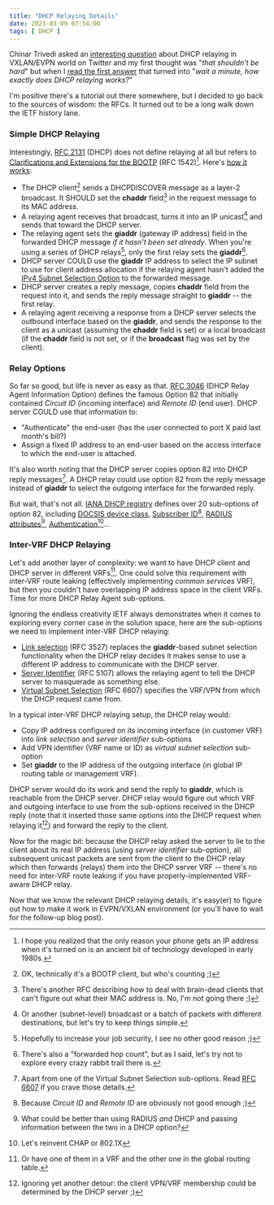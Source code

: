 ```yaml
---
title: "DHCP Relaying Details"
date: 2023-03-09 07:54:00
tags: [ DHCP ]
---
```

Chinar Trivedi asked an [interesting question](https://twitter.com/cloudnetworkguy/status/1631891785478971392) about DHCP relaying in VXLAN/EVPN world on Twitter and my first thought was "_that shouldn't be hard_" but when I [read the first answer](https://twitter.com/aninchat/status/1631952450189131776) that turned into "_wait a minute, how exactly does DHCP relaying works?_"

I'm positive there's a tutorial out there somewhere, but I decided to go back to the sources of wisdom: the RFCs. It turned out to be a long walk down the IETF history lane.
<!--more-->

### Simple DHCP Relaying

Interestingly, [RFC 2131](https://www.rfc-editor.org/rfc/rfc2131) (DHCP) does not define relaying at all but refers to [Clarifications and Extensions for the BOOTP](https://www.rfc-editor.org/rfc/rfc1542) (RFC 1542)[^ANC]. Here's [how it works](https://www.rfc-editor.org/rfc/rfc1542#section-4):

* The DHCP client[^BP] sends a DHCPDISCOVER message as a layer-2 broadcast. It SHOULD set the **chaddr** field[^MM] in the request message to its MAC address.
* A relaying agent receives that broadcast, turns it into an IP unicast[^RB] and sends that toward the DHCP server.
* The relaying agent sets the **giaddr** (gateway IP address) field in the forwarded DHCP message _if it hasn't been set already_. When you're using a series of DHCP relays[^JS], only the first relay sets the **giaddr**[^HC].
* DHCP server COULD use the **giaddr** IP address to select the IP subnet to use for client address allocation if the relaying agent hasn't added the [IPv4 Subnet Selection Option](https://www.rfc-editor.org/rfc/rfc3011) to the forwarded message.
* DHCP server creates a reply message, copies **chaddr** field from the request into it, and sends the reply message straight to **giaddr** -- the first relay.
* A relaying agent receiving a response from a DHCP server selects the outbound interface based on the **giaddr**, and sends the response to the client as a unicast (assuming the **chaddr** field is set) or a local broadcast (if the **chaddr** field is not set, or if the **broadcast** flag was set by the client).

[^ANC]: I hope you realized that the only reason your phone gets an IP address when it's turned on is an ancient bit of technology developed in early 1980s.

[^BP]: OK, technically it's a BOOTP client, but who's counting ;)

[^MM]: There's another RFC describing how to deal with brain-dead clients that can't figure out what their MAC address is. No, I'm not going there ;)

[^RB]: Or another (subnet-level) broadcast or a batch of packets with different destinations, but let's try to keep things simple.

[^JS]: Hopefully to increase your job security, I see no other good reason ;)

[^HC]: There's also a "forwarded hop count", but as I said, let's try not to explore every crazy rabbit trail there is.

### Relay Options

So far so good, but life is never as easy as that. [RFC 3046](https://www.rfc-editor.org/rfc/rfc3046.html) (DHCP Relay Agent Information Option) defines the famous Option 82 that initially contained *Circuit ID* (incoming interface) and *Remote ID* (end user). DHCP server COULD use that information to:

* "Authenticate" the end-user (has the user connected to port X paid last month's bill?)
* Assign a fixed IP address to an end-user based on the access interface to which the end-user is attached.

It's also worth noting that the DHCP server copies option 82 into DHCP reply messages[^VSX]. A DHCP relay could use option 82 from the reply message instead of **giaddr** to select the outgoing interface for the forwarded reply.

[^VSX]: Apart from one of the Virtual Subnet Selection sub-options. Read [RFC 6607](https://www.rfc-editor.org/rfc/rfc6607.html) if you crave those details.

But wait, that's not all. [IANA DHCP registry](https://www.iana.org/assignments/bootp-dhcp-parameters/bootp-dhcp-parameters.xhtml#relay-agent-sub-options) defines over 20 sub-options of option 82, including [DOCSIS device class](https://www.rfc-editor.org/rfc/rfc3256.html), [Subscriber ID](https://www.rfc-editor.org/rfc/rfc3993.html)[^SID], [RADIUS attributes](https://www.rfc-editor.org/rfc/rfc4014.html)[^RD], [Authentication](https://www.rfc-editor.org/rfc/rfc4030.html)[^RI]...

[^SID]: Because *Circuit ID* and *Remote ID* are obviously not good enough ;)

[^RD]: What could be better than using RADIUS _and_ DHCP and passing information between the two in a DHCP option?

[^RI]: Let's reinvent CHAP or 802.1X

### Inter-VRF DHCP Relaying

Let's add another layer of complexity: we want to have DHCP client and DHCP server in different VRFs[^GT]. One could solve this requirement with inter-VRF route leaking (effectively implementing _common services_ VRF), but then you couldn't have overlapping IP address space in the client VRFs. Time for more DHCP Relay Agent sub-options.

[^GT]: Or have one of them in a VRF and the other one in the global routing table.

Ignoring the endless creativity IETF always demonstrates when it comes to exploring every corner case in the solution space, here are the sub-options we need to implement inter-VRF DHCP relaying:

* [Link selection](https://www.rfc-editor.org/rfc/rfc3527.html) (RFC 3527) replaces the **giaddr**-based subnet selection functionality when the DHCP relay decides it makes sense to use a different IP address to communicate with the DHCP server.
* [Server Identifier](https://www.rfc-editor.org/rfc/rfc5107.html) (RFC 5107) allows the relaying agent to tell the DHCP server to masquerade as something else.
* [Virtual Subnet Selection](https://www.rfc-editor.org/rfc/rfc6607.html) (RFC 6607) specifies the VRF/VPN from which the DHCP request came from.

In a typical inter-VRF DHCP relaying setup, the DHCP relay would:

* Copy IP address configured on its incoming interface (in customer VRF) into *link selection* and *server identifier* sub-options
* Add VPN identifier (VRF name or ID) as *virtual subnet selection* sub-option
* Set **giaddr** to the IP address of the outgoing interface (in global IP routing table or management VRF).

DHCP server would do its work and send the reply to **giaddr**, which is reachable from the DHCP server. DHCP relay would figure out which VRF and outgoing interface to use from the sub-options received in the DHCP reply (note that it inserted those same options into the DHCP request when relaying it[^SAV]) and forward the reply to the client.

Now for the magic bit: because the DHCP relay asked the server to lie to the client about its real IP address (using *server identifier* sub-option), all subsequent unicast packets are sent  from the client to the DHCP relay which then forwards (relays) them into the DHCP server VRF -- there's no need for inter-VRF route leaking if you have properly-implemented VRF-aware DHCP relay.

Now that we know the relevant DHCP relaying details, it's easy(er) to figure out how to make it work in EVPN/VXLAN environment (or you'll have to wait for the follow-up blog post).

[^SAV]: Ignoring yet another detour: the client VPN/VRF membership could be determined by the DHCP server ;)